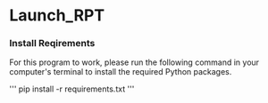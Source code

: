 # Launch_RPT

### Install Reqirements
For this program to work, please run the following command in your computer's terminal to install the required Python packages.

'''
pip install -r requirements.txt
'''
